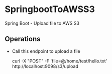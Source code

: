# SpringbootToAWSS3
Spring Boot - Upload file to AWS S3

## Operations

* Call this endpoint to upload a file

    curl -X "POST" -F 'file=@/home/test/hello.txt' http://localhost:9098/s3/upload
